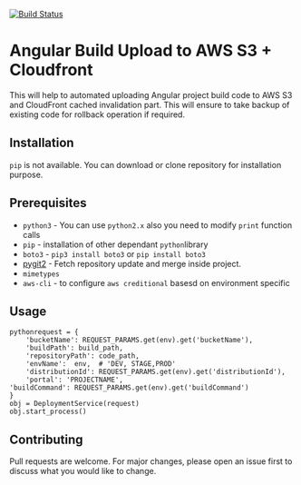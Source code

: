 [![Build Status](https://travis-ci.com/aviboy2006/angular-upload-s3cf.svg?branch=master)](https://travis-ci.com/aviboy2006/angular-upload-s3cf)
# Angular Build Upload to AWS S3 + Cloudfront

This will help to automated uploading Angular project build code to AWS S3 and CloudFront cached invalidation part. This will ensure to take backup of existing code for rollback operation if required.

## Installation

`pip` is not available. You can download or clone repository for installation purpose. 


## Prerequisites

* `python3`  - You can use `python2.x` also you need to modify `print` function calls
* `pip` - installation of other dependant `python`library 
* `boto3` - `pip3 install boto3`  or `pip install boto3`
* [pygit2](https://pypi.org/project/pygit2/0.16.2/) - Fetch repository update and merge inside project.
* `mimetypes`
* `aws-cli` - to configure `aws creditional` basesd on environment specific 

## Usage

```
pythonrequest = {
    'bucketName': REQUEST_PARAMS.get(env).get('bucketName'),
    'buildPath': build_path,
    'repositoryPath': code_path,
    'envName':  env,  # 'DEV, STAGE,PROD'
    'distributionId': REQUEST_PARAMS.get(env).get('distributionId'),
    'portal': 'PROJECTNAME',
'buildCommand': REQUEST_PARAMS.get(env).get('buildCommand')
}
obj = DeploymentService(request)
obj.start_process()
```


## Contributing
Pull requests are welcome. For major changes, please open an issue first to discuss what you would like to change.
